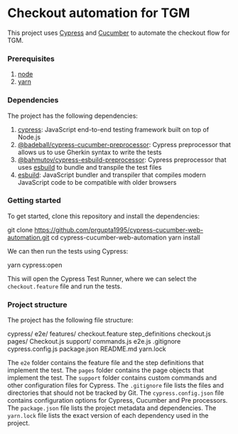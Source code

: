 # Checkout automation for TGM
This project uses [Cypress](https://www.cypress.io/) and [Cucumber](https://cucumber.io/) to automate the checkout flow for TGM.

### Prerequisites
1. [node](https://nodejs.org/en/)
2. [yarn](https://yarnpkg.com/)

### Dependencies
The project has the following dependencies:
1. [cypress](https://www.npmjs.com/package/cypress): JavaScript end-to-end testing framework built on top of Node.js
2. [@badeball/cypress-cucumber-preprocessor](https://www.npmjs.com/package/@badeball/cypress-cucumber-preprocessor): Cypress preprocessor that allows us to use Gherkin syntax to write the tests
3. [@bahmutov/cypress-esbuild-preprocessor](https://www.npmjs.com/package/@bahmutov/cypress-esbuild-preprocessor): Cypress preprocessor that uses [esbuild](https://esbuild.github.io/) to bundle and transpile the test files
4. [esbuild](https://www.npmjs.com/package/esbuild): JavaScript bundler and transpiler that compiles modern JavaScript code to be compatible with older browsers

### Getting started
To get started, clone this repository and install the dependencies:

git clone https://github.com/prgupta1995/cypress-cucumber-web-automation.git
cd cypress-cucumber-web-automation
yarn install


We can then run the tests using Cypress:

yarn cypress:open

This will open the Cypress Test Runner, where we can select the `checkout.feature` file and run the tests.

### Project structure
The project has the following file structure:

cypress/
    e2e/
        features/
            checkout.feature
        step_definitions
            checkout.js
    pages/
        Checkout.js
  support/
    commands.js
    e2e.js
.gitignore
cypress.config.js
package.json
README.md
yarn.lock

The `e2e` folder contains the feature file and the step definitions that implement the test.
The `pages` folder contains the page objects that implement the test.
The `support` folder contains custom commands and other configuration files for Cypress.
The `.gitignore` file lists the files and directories that should not be tracked by Git.
The `cypress.config.json` file contains configuration options for Cypress, Cucumber and Pre processors.
The `package.json` file lists the project metadata and dependencies.
The `yarn.lock` file lists the exact version of each dependency used in the project.